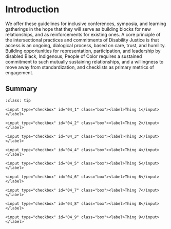 # Introduction

We offer these guidelines for inclusive conferences, symposia, and learning gatherings in the hope that they will serve as building blocks for new relationships, and as reinforcements for existing ones. A core principle of the intersectional practices and commitments of Disability Justice is that access is an ongoing, dialogical process, based on care, trust, and humility. Building opportunities for representation, participation, and leadership by disabled Black, Indigenous, People of Color requires a sustained commitment to such mutually sustaining relationships, and a willingness to move away from standardization, and checklists as primary metrics of engagement.

## Summary

```{admonition} Checklist of items
:class: tip

<input type="checkbox" id="04_1" class="box"><label>Thing 1</input></label>

<input type="checkbox" id="04_2" class="box"><label>Thing 2</input></label>

<input type="checkbox" id="04_3" class="box"><label>Thing 3</input></label>

<input type="checkbox" id="04_4" class="box"><label>Thing 4</input></label>

<input type="checkbox" id="04_5" class="box"><label>Thing 5</input></label>

<input type="checkbox" id="04_6" class="box"><label>Thing 6</input></label>

<input type="checkbox" id="04_7" class="box"><label>Thing 7</input></label>

<input type="checkbox" id="04_8" class="box"><label>Thing 8</input></label>

<input type="checkbox" id="04_9" class="box"><label>Thing 9</input></label>
```
